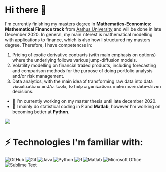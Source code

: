 # Hi there 👋
I'm currently finishing my masters degree in **Mathematics-Economics: Mathematical Finance track** from [Aarhus University](https://www.au.dk/) and will be done in late December 2020. In general, my main interest is mathematical modelling with applications to finance, which is also how I structured my masters degree. Therefore, I have competences in:

1. Pricing of exotic derivative contracts (with main emphasis on options) where the underlying follows various jump-diffusion models.
2. Volatility modelling on financial traded products, including forecasting and comparison methods for the purpose of doing portfolio analysis and/or risk management. 
3. Data analytics, with the main idea of transforming raw data into data visualizations and/or tools, to help organizations make more data-driven decisions.



- 🔭 I’m currently working on my master thesis until late december 2020.
- 🌱 I mainly do statistical coding in **R** and **Matlab**, however I'm working on becoming better at **Python**. 


<a href="https://github.com/EdgyPanda/EdgyPanda">
  <img align="center" src="https://github-readme-stats.vercel.app/api/top-langs/?username=EdgyPanda&hide=java,html&title_color=ffffff&text_color=c9cacc&icon_color=2bbc8a&bg_color=1d1f21" />
</a>

# ⚡ Technologies I'm familiar with:
![GitHub](https://img.shields.io/badge/-GitHub-181717?style=flat-square&logo=github)
![Git](https://img.shields.io/badge/-Git-black?style=flat-square&logo=git)
![Java](https://img.shields.io/badge/-java-black?style=flat-square&logo=java&logoColor=007396)
![Python](https://img.shields.io/badge/-Python-black?style=flat-square&logo=Python)
![R](https://img.shields.io/badge/-R%20language-black?style=flat-square&logo=R&logoColor=75AADB)
![Matlab](https://img.shields.io/badge/-Matlab-black?style=flat-square&logo=mathworks&logoColor=0076a8)
![Microsoft Office](https://img.shields.io/badge/-Microsoft%20Office-black?style=flat-square&logo=Microsoft%20Office&logoColor=D83B01)
![Sublime Text](https://img.shields.io/badge/-Sublime%20Text-black?style=flat-square&logo=Sublime%20Text)

<!--
**EdgyPanda/EdgyPanda** is a ✨ _special_ ✨ repository because its `README.md` (this file) appears on your GitHub profile.

Here are some ideas to get you started:

- 🔭 I’m currently working on ...
- 🌱 I’m currently learning ...
- 👯 I’m looking to collaborate on ...
- 🤔 I’m looking for help with ...
- 💬 Ask me about ...
- 📫 How to reach me: ...
- 😄 Pronouns: ...
- ⚡ Fun fact: ...
-->
